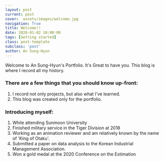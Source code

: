 ```yaml
---
layout: post
current: post
cover:  assets/images/welcome.jpg
navigation: True
title: Welcome!!
date: 2020-01-02 10:00:00
tags: [Getting started]
class: post-template
subclass: 'post'
author: An Sung-Hyun
---
```


Welcome to An Sung-Hyun's Portfolio. It's Great to have you.
This blog is where I record all my history.

### There are a few things that you should know up-front:
1. I record not only projects, but also what I've learned.
2. This blog was created only for the portfolio.

### Introducing myself:
1. While attending Sunmoon University
2. Finished military service in the Tiger Division at 2018
3. Working as an animation reviewer and am relatively known by the name of 'King of Otaku'.
4. Submitted a paper on data analysis to the Korean Industrial Management Association.
5. Won a gold medal at the 2020 Conference on the Estimation
